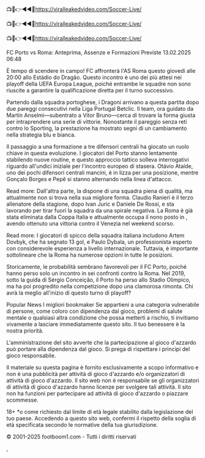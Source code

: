 📺📱👉◄◄🔴https://viralleakedvideo.com/Soccer-Live/

📺📱👉◄◄🔴https://viralleakedvideo.com/Soccer-Live/

📺📱👉◄◄🔴https://viralleakedvideo.com/Soccer-Live/

FC Porto vs Roma: Anteprima, Assenze e Formazioni Previste
13.02.2025 06:48 

È tempo di scendere in campo! FC  affronterà l'AS Roma questo giovedì alle 20:00 allo Estádio do Dragão. Questo incontro è uno dei più attesi nei playoff della UEFA Europa League, poiché entrambe le squadre non sono riuscite a garantire la qualificazione diretta per il turno successivo.

Partendo dalla squadra portoghese, i Dragoni arrivano a questa partita dopo due pareggi consecutivi nella Liga Portugal Betclic. Il team, ora guidato da Martín Anselmi—subentrato a Vítor Bruno—cerca di trovare la forma giusta per intraprendere una serie di vittorie. Nonostante il pareggio senza reti contro lo Sporting, la prestazione ha mostrato segni di un cambiamento nella strategia blu e bianca.

Il passaggio a una formazione a tre difensori centrali ha giocato un ruolo chiave in questa evoluzione. I giocatori del Porto stanno lentamente stabilendo nuove routine, e questo approccio tattico solleva interrogativi riguardo all'undici iniziale per l'incontro europeo di stasera. Otávio Ataíde, uno dei pochi difensori centrali mancini, è in lizza per una posizione, mentre Gonçalo Borges e Pepê si stanno alternando nella linea d'attacco.

Read more: 
Dall'altra parte, la  dispone di una squadra piena di qualità, ma attualmente non si trova nella sua migliore forma. Claudio Ranieri è il terzo allenatore della stagione, dopo Ivan Juric e Daniele De Rossi, e sta lavorando per tirar fuori la squadra da una spirale negativa. La Roma è già stata eliminata dalla Coppa Italia e attualmente occupa il nono posto in , avendo ottenuto una vittoria contro il Venezia nel weekend scorso.

Read more: 
I giocatori di spicco della squadra italiana includono Artem Dovbyk, che ha segnato 13 gol, e Paulo Dybala, un professionista esperto con considerevole esperienza a livello internazionale. Tuttavia, è importante sottolineare che la Roma ha numerose opzioni in tutte le posizioni.

Storicamente, le probabilità sembrano favorevoli per il FC Porto, poiché hanno perso solo un incontro in sei confronti contro la Roma. Nel 2019, sotto la guida di Sérgio Conceição, il Porto ha perso allo Stadio Olimpico, ma ha poi progredito nella competizione dopo una clamorosa rimonta. Chi avrà la meglio all'inizio di questo turno di playoff?

Popular News
I migliori bookmaker
Se appartieni a una categoria vulnerabile di persone, come coloro con dipendenza dal gioco, problemi di salute mentale o qualsiasi altra condizione che possa metterti a rischio, ti invitiamo vivamente a lasciare immediatamente questo sito. Il tuo benessere è la nostra priorità.

L'amministrazione del sito avverte che la partecipazione al gioco d'azzardo può portare alla dipendenza dal gioco. Si prega di rispettare i principi del gioco responsabile.

Il materiale su questa pagina è fornito esclusivamente a scopo informativo e non è una pubblicità per attività di gioco d'azzardo e/o organizzatori di attività di gioco d'azzardo. Il sito web non è responsabile se gli organizzatori di attività di gioco d'azzardo hanno licenze per svolgere tali attività. Il sito non ha funzioni per partecipare ad attività di gioco d'azzardo o piazzare scommesse.

18+
*o come richiesto dal limite di età legale stabilito dalla legislazione del tuo paese. Accedendo a questo sito web, confermi il rispetto della soglia di età specificata secondo le normative della tua giurisdizione.

© 2001-2025 footboom1.com - Tutti i diritti riservati


,
